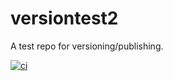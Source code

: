 # versiontest2

A test repo for versioning/publishing.

[![ci][1]][2]

[1]: https://github.com/fbtmp/versiontest2/workflows/ci/badge.svg
[2]: https://github.com/fbtmp/versiontest2/actions
